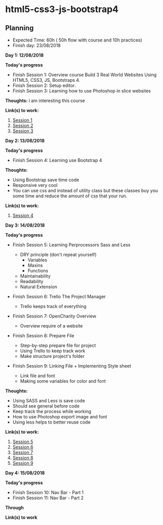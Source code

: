 ﻿# html5-css3-js-bootstrap4


## Planning


- Expected Time: 60h ( 50h flow with course and 10h practices)
- Finish day: 23/08/2018

**Day 1: 12/08/2018**

**Today's progress**

- Finish Session 1: Overview course Build 3 Real World Websites Using HTML5, CSS3, JS, Bootstraps 4.
- Finish Session 2: Setup editor.
- Finish Session 3: Learning how to use Photoshop in slice websites

**Thoughts:** i am interesting this course

**Link(s) to work:**
1. [Session 1](./Chapter-1-Introduction+Course-Essentials/README.md#session1)
2. [Session 2](./Chapter-1-Introduction+Course-Essentials/README.md#session2)
3. [Session 3](./Chapter-1-Introduction+Course-Essentials/README.md#session3)

**Day 2: 13/08/2018**

**Today's progress**

- Finish Session 4: Learning use Bootstrap 4

**Thoughts:**

- Using Bootstrap save time code
- Responsive very cool
- You can use css and instead of utility class but these classes buy you some time and reduce the amount of css that your run.

**Link(s) to work:**
1. [Session 4](./Chapter-1-Introduction+Course-Essentials/README.md#session4)

**Day 3: 14/08/2018**

**Today's progress**

- Finish Session 5: Learning Perprocessors Sass and Less
    - DRY principle (don't repeat yourself)
        - Variables
        - Maxins
        - Functions
    - Maintainability
    - Readability
    - Natural Extension

- Finish Session 6: Trello The Project Manager
    - Trello keeps track of everything
- Finish Session 7: OpenCharity Overview
    - Overview require of a website
- Finish Session 8: Prepare File
    - Step-by-step prepare file for project
    - Using Trello to keep track work
    - Make structure project's folder
- Finish Session 9: Linking File + Implementing Style sheet
    - Link file and font
    - Making some variables for color and font

**Thoughts:**

- Using SASS and Less is save code
- Should see general before code
- Keep track the process while working
- How to use Photoshop export image and font
- Using less helps to better reuse code 

**Link(s) to work:**

1. [Session 5](./Chapter-1-Introduction+Course-Essentials/README.md#session5)
2. [Session 6](./Chapter-1-Introduction+Course-Essentials/README.md#trello-the-project-manager)
3. [Session 7](./Chapter-2-OpenCharity-Overview/README.md#opencharity-overview)
4. [Session 8](./Chapter-2-OpenCharity-Overview/README.md#prepare-file)
5. [Session 9](./Chapter-2-OpenCharity-Overview/README.md#linking-files-and-implementing-style-sheet)

**Day 4: 15/08/2018**

**Today's progress**
- Finish Session 10: Nav Bar - Part 1
- Finish Session 11: Nav Bar - Part 2

**Through**

**Link(s) to work**
